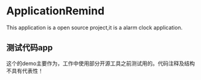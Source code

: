 # ApplicationRemind
This application is a open source project,it is a alarm clock application.
## 测试代码app ##
这个的demo主要作为，工作中使用部分开源工具之前测试用的。代码注释及结构不具有代表性！
